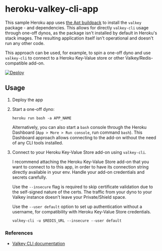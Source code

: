 # heroku-valkey-cli-app

This sample Heroku app uses [the Apt buildpack](https://elements.heroku.com/buildpacks/heroku/heroku-buildpack-apt) to install the `valkey` package - and dependencies. This allows for directly `valkey-cli` usage through one-off dynos, as the package isn't installed by default in Heroku's stack images. The resulting application itself isn't operational and doesn't run any other code.

This approach can be used, for example, to spin a one-off dyno and use `valkey-cli` to connect to a Heroku Key-Value store or other Valkey/Redis-compatible add-on.

[![Deploy](https://www.herokucdn.com/deploy/button.svg)](https://www.heroku.com/deploy?template=https://github.com/iriberri/heroku-valkey-cli-app)


## Usage

1. Deploy the app 

2. Start a one-off dyno:
    ```
    heroku run bash -a APP_NAME
    ```
    Alternatively, you can also start a `bash` console through the Heroku Dashboard (`App > More > Run console`, run command `bash`). This Dashboard approach allows connecting to the add-on without the need of any CLI tools installed.

3. Connect to your Heroku Key-Value Store add-on using `valkey-cli`.
   
    I recommend attaching the Heroku Key-Value Store add-on that you want to connect to to this app, in order to have its connection string directly available in your env. Handle your add-on credentials and secrets carefully.

    Use the `--insecure` flag is required to skip certificate validation due to the self-signed nature of the certs. The traffic from your dyno to your Valkey instance doesn't leave your Private/Shield space.
   
    Use the `--user default` option to set up authentication without a username, for compatibility with Heroku Key-Value Store credentials.

    ```
   valkey-cli -u $REDIS_URL --insecure --user default
    ```
  

### References
  * [Valkey CLI documentation](https://valkey.io/topics/cli/)
